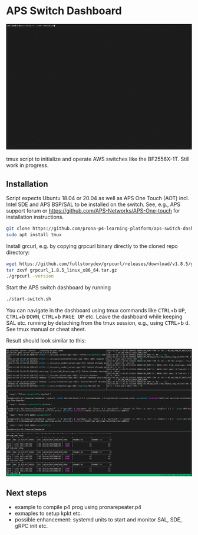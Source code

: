 # APS Switch Dashboard

![APS Switch Dashboard GIF screen capture](aps-switch-dashboard-small.gif)

tmux script to initialize and operate AWS switches like the BF2556X-1T. Still work in progress.

## Installation

Script expects Ubuntu 18.04 or 20.04 as well as APS One Touch (AOT) incl. Intel SDE and APS BSP/SAL to be installed on the switch. See, e.g., APS support forum or https://github.com/APS-Networks/APS-One-touch for installation instructions.

```sh
git clone https://github.com/prona-p4-learning-platform/aps-switch-dashboard.git
sudo apt install tmux
```

Install grcurl, e.g. by copying grpcurl binary directly to the cloned repo directory:

```sh
wget https://github.com/fullstorydev/grpcurl/releases/download/v1.8.5/grpcurl_1.8.5_linux_x86_64.tar.gz
tar zxvf grpcurl_1.8.5_linux_x86_64.tar.gz
./grpcurl -version
```

Start the APS switch dashboard by running

```sh
./start-switch.sh
```

You can navigate in the dashboard using tmux commands like <kbd>CTRL</kbd>+<kbd>b</kbd> <kbd>UP</kbd>, <kbd>CTRL</kbd>+<kbd>b</kbd> <kbd>DOWN</kbd>, <kbd>CTRL</kbd>+<kbd>b</kbd> <kbd>PAGE UP</kbd> etc. Leave the dashboard while keeping SAL etc. running by detaching from the tmux session, e.g., using <kbd>CTRL</kbd>+<kbd>b</kbd> <kbd>d</kbd>. See tmux manual or cheat sheet.

Result should look similar to this:

![APS Switch Dashboard screenshot](asd-screenshot.png)

## Next steps

* example to compile p4 prog using pronarepeater.p4
* exmaples to setup kpkt etc.
* possible enhancement: systemd units to start and monitor SAL, SDE, gRPC init etc.